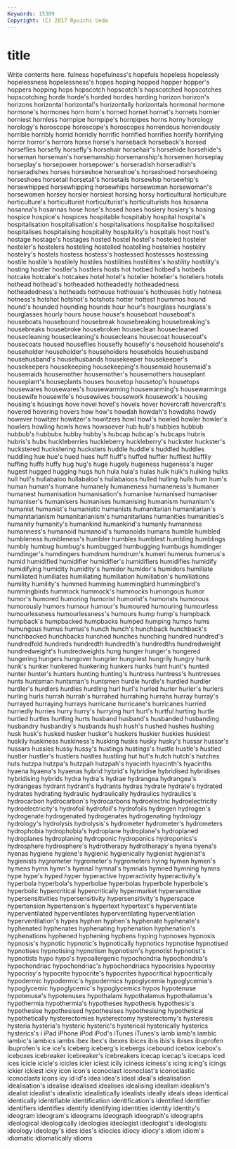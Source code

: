 ```yaml
---
Keywords: 15309 
Copyright: (C) 2017 Ryuichi Ueda
---
```


# title

Write contents here.
fulness hopefulness's hopefuls hopeless hopelessly hopelessness hopelessness's hopes hoping hopped
hopper hopper's hoppers hopping hops hopscotch hopscotch's hopscotched hopscotches hopscotching
horde horde's horded hordes hording horizon horizon's horizons horizontal horizontal's
horizontally horizontals hormonal hormone hormone's hormones horn horn's horned hornet
hornet's hornets hornier horniest hornless hornpipe hornpipe's hornpipes horns horny
horology horology's horoscope horoscope's horoscopes horrendous horrendously horrible horribly horrid
horridly horrific horrified horrifies horrify horrifying horror horror's horrors horse
horse's horseback horseback's horsed horseflies horsefly horsefly's horsehair horsehair's horsehide
horsehide's horseman horseman's horsemanship horsemanship's horsemen horseplay horseplay's horsepower horsepower's
horseradish horseradish's horseradishes horses horseshoe horseshoe's horseshoed horseshoeing horseshoes horsetail
horsetail's horsetails horsewhip horsewhip's horsewhipped horsewhipping horsewhips horsewoman horsewoman's horsewomen
horsey horsier horsiest horsing horsy horticultural horticulture horticulture's horticulturist horticulturist's
horticulturists hos hosanna hosanna's hosannas hose hose's hosed hoses hosiery
hosiery's hosing hospice hospice's hospices hospitable hospitably hospital hospital's hospitalisation
hospitalisation's hospitalisations hospitalise hospitalised hospitalises hospitalising hospitality hospitality's hospitals host
host's hostage hostage's hostages hosted hostel hostel's hosteled hosteler hosteler's
hostelers hosteling hostelled hostelling hostelries hostelry hostelry's hostels hostess hostess's
hostessed hostesses hostessing hostile hostile's hostilely hostiles hostilities hostilities's hostility
hostility's hosting hostler hostler's hostlers hosts hot hotbed hotbed's hotbeds
hotcake hotcake's hotcakes hotel hotel's hotelier hotelier's hoteliers hotels hothead
hothead's hotheaded hotheadedly hotheadedness hotheadedness's hotheads hothouse hothouse's hothouses hotly
hotness hotness's hotshot hotshot's hotshots hotter hottest hoummos hound hound's
hounded hounding hounds hour hour's hourglass hourglass's hourglasses hourly hours
house house's houseboat houseboat's houseboats housebound housebreak housebreaking housebreaking's housebreaks
housebroke housebroken houseclean housecleaned housecleaning housecleaning's housecleans housecoat housecoat's housecoats
housed houseflies housefly housefly's household household's householder householder's householders households
househusband househusband's househusbands housekeeper housekeeper's housekeepers housekeeping housekeeping's housemaid housemaid's
housemaids housemother housemother's housemothers houseplant houseplant's houseplants houses housetop housetop's
housetops housewares housewares's housewarming housewarming's housewarmings housewife housewife's housewives housework
housework's housing housing's housings hove hovel hovel's hovels hover hovercraft
hovercraft's hovered hovering hovers how how's howdah howdah's howdahs howdy
however howitzer howitzer's howitzers howl howl's howled howler howler's howlers
howling howls hows howsoever hub hub's hubbies hubbub hubbub's hubbubs
hubby hubby's hubcap hubcap's hubcaps hubris hubris's hubs huckleberries huckleberry
huckleberry's huckster huckster's huckstered huckstering hucksters huddle huddle's huddled huddles
huddling hue hue's hued hues huff huff's huffed huffier huffiest
huffily huffing huffs huffy hug hug's huge hugely hugeness hugeness's
huger hugest hugged hugging hugs huh hula hula's hulas hulk
hulk's hulking hulks hull hull's hullabaloo hullabaloo's hullabaloos hulled hulling
hulls hum hum's human human's humane humanely humaneness humaneness's humaner
humanest humanisation humanisation's humanise humanised humaniser humaniser's humanisers humanises humanising
humanism humanism's humanist humanist's humanistic humanists humanitarian humanitarian's humanitarianism humanitarianism's
humanitarians humanities humanities's humanity humanity's humankind humankind's humanly humanness humanness's
humanoid humanoid's humanoids humans humble humbled humbleness humbleness's humbler humbles
humblest humbling humblings humbly humbug humbug's humbugged humbugging humbugs humdinger
humdinger's humdingers humdrum humdrum's humeri humerus humerus's humid humidified humidifier
humidifier's humidifiers humidifies humidify humidifying humidity humidity's humidor humidor's humidors
humiliate humiliated humiliates humiliating humiliation humiliation's humiliations humility humility's hummed
humming hummingbird hummingbird's hummingbirds hummock hummock's hummocks humongous humor humor's
humored humoring humorist humorist's humorists humorous humorously humors humour humour's
humoured humouring humourless humourlessness humourlessness's humours hump hump's humpback humpback's
humpbacked humpbacks humped humping humps hums humungous humus humus's hunch
hunch's hunchback hunchback's hunchbacked hunchbacks hunched hunches hunching hundred hundred's
hundredfold hundreds hundredth hundredth's hundredths hundredweight hundredweight's hundredweights hung hunger
hunger's hungered hungering hungers hungover hungrier hungriest hungrily hungry hunk
hunk's hunker hunkered hunkering hunkers hunks hunt hunt's hunted hunter
hunter's hunters hunting hunting's huntress huntress's huntresses hunts huntsman huntsman's
huntsmen hurdle hurdle's hurdled hurdler hurdler's hurdlers hurdles hurdling hurl
hurl's hurled hurler hurler's hurlers hurling hurls hurrah hurrah's hurrahed
hurrahing hurrahs hurray hurray's hurrayed hurraying hurrays hurricane hurricane's hurricanes
hurried hurriedly hurries hurry hurry's hurrying hurt hurt's hurtful hurting
hurtle hurtled hurtles hurtling hurts husband husband's husbanded husbanding husbandry
husbandry's husbands hush hush's hushed hushes hushing husk husk's husked
husker husker's huskers huskier huskies huskiest huskily huskiness huskiness's husking
husks husky husky's hussar hussar's hussars hussies hussy hussy's hustings
hustings's hustle hustle's hustled hustler hustler's hustlers hustles hustling hut
hut's hutch hutch's hutches huts hutzpa hutzpa's hutzpah hutzpah's hyacinth
hyacinth's hyacinths hyaena hyaena's hyaenas hybrid hybrid's hybridise hybridised hybridises
hybridising hybrids hydra hydra's hydrae hydrangea hydrangea's hydrangeas hydrant hydrant's
hydrants hydras hydrate hydrate's hydrated hydrates hydrating hydraulic hydraulically hydraulics
hydraulics's hydrocarbon hydrocarbon's hydrocarbons hydroelectric hydroelectricity hydroelectricity's hydrofoil hydrofoil's hydrofoils
hydrogen hydrogen's hydrogenate hydrogenated hydrogenates hydrogenating hydrology hydrology's hydrolysis hydrolysis's
hydrometer hydrometer's hydrometers hydrophobia hydrophobia's hydroplane hydroplane's hydroplaned hydroplanes hydroplaning
hydroponic hydroponics hydroponics's hydrosphere hydrosphere's hydrotherapy hydrotherapy's hyena hyena's hyenas
hygiene hygiene's hygienic hygienically hygienist hygienist's hygienists hygrometer hygrometer's hygrometers
hying hymen hymen's hymens hymn hymn's hymnal hymnal's hymnals hymned
hymning hymns hype hype's hyped hyper hyperactive hyperactivity hyperactivity's hyperbola
hyperbola's hyperbolae hyperbolas hyperbole hyperbole's hyperbolic hypercritical hypercritically hypermarket hypersensitive
hypersensitivities hypersensitivity hypersensitivity's hyperspace hypertension hypertension's hypertext hypertext's hyperventilate hyperventilated
hyperventilates hyperventilating hyperventilation hyperventilation's hypes hyphen hyphen's hyphenate hyphenate's hyphenated
hyphenates hyphenating hyphenation hyphenation's hyphenations hyphened hyphening hyphens hyping hypnoses
hypnosis hypnosis's hypnotic hypnotic's hypnotically hypnotics hypnotise hypnotised hypnotises hypnotising
hypnotism hypnotism's hypnotist hypnotist's hypnotists hypo hypo's hypoallergenic hypochondria hypochondria's
hypochondriac hypochondriac's hypochondriacs hypocrisies hypocrisy hypocrisy's hypocrite hypocrite's hypocrites hypocritical
hypocritically hypodermic hypodermic's hypodermics hypoglycemia hypoglycemia's hypoglycemic hypoglycemic's hypoglycemics hypos
hypotenuse hypotenuse's hypotenuses hypothalami hypothalamus hypothalamus's hypothermia hypothermia's hypotheses hypothesis
hypothesis's hypothesise hypothesised hypothesises hypothesising hypothetical hypothetically hysterectomies hysterectomy hysterectomy's
hysteresis hysteria hysteria's hysteric hysteric's hysterical hysterically hysterics hysterics's i
iPad iPhone iPod iPod's iTunes iTunes's iamb iamb's iambic iambic's
iambics iambs ibex ibex's ibexes ibices ibis ibis's ibises ibuprofen
ibuprofen's ice ice's iceberg iceberg's icebergs icebound icebox icebox's iceboxes
icebreaker icebreaker's icebreakers icecap icecap's icecaps iced ices icicle icicle's
icicles icier iciest icily iciness iciness's icing icing's icings ickier
ickiest icky icon icon's iconoclast iconoclast's iconoclastic iconoclasts icons icy
id id's idea idea's ideal ideal's idealisation idealisation's idealise idealised
idealises idealising idealism idealism's idealist idealist's idealistic idealistically idealists ideally
ideals ideas identical identically identifiable identification identification's identified identifier identifiers
identifies identify identifying identities identity identity's ideogram ideogram's ideograms ideograph
ideograph's ideographs ideological ideologically ideologies ideologist ideologist's ideologists ideology ideology's
ides ides's idiocies idiocy idiocy's idiom idiom's idiomatic idiomatically idioms
